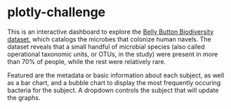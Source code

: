 # plotly-challenge

This is an interactive dashboard to explore the [Belly Button Biodiversity dataset](http://robdunnlab.com/projects/belly-button-biodiversity/), which catalogs the microbes that colonize human navels. The dataset reveals that a small handful of microbial species (also called operational taxonomic units, or OTUs, in the study) were present in more than 70% of people, while the rest were relatively rare.

Featured are the metadata or basic information about each subject, as well as a bar chart, and a bubble chart to display the most frequently occuring bacteria for the subject. A dropdown controls the subject that will update the graphs.
